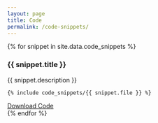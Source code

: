 ```yaml
---
layout: page
title: Code
permalink: /code-snippets/
---
```


{% for snippet in site.data.code_snippets %}

<div class="code-card">
  <h3>{{ snippet.title }}</h3>
  <p>{{ snippet.description }}</p>
  <pre><code>{% include code_snippets/{{ snippet.file }} %}</code></pre>
  <a href="{{ site.baseurl }}/assets/code/{{ snippet.file }}" download>Download Code</a>
</div>
{% endfor %}
